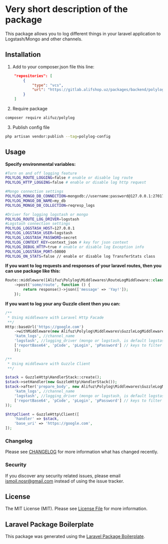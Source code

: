 # Very short description of the package

This package allows you to log different things in your laravel application to Logstash/Mongo and other channels. 


## Installation
1. Add to your composer.json file this line:

```json
    "repositories": [
        {
            "type": "vcs",
            "url": "https://gitlab.alifshop.uz/packages/backend/polylog"
        }
    ]
```

2. Require package

```bash
composer require alifuz/polylog
```

3. Publish config file
```bash
php artisan vendor:publish --tag=polylog-config
```
## Usage

**Specify environmental variables:**
```bash
#Turn on and off logging feature
POLYLOG_ROUTE_LOGGING=false # enable or disable log route
POLYLOG_HTTP_LOGGING=false # enable or disable log http request

#Mongo connection settings
POLYLOG_MONGO_DB_CONNECTION=mongodb://username:password@127.0.0.1:27017/database?authSource=admin
POLYLOG_MONGO_DB_NAME=my_db
POLYLOG_MONGO_DB_COLLECTION=reqresp_logs

#Driver for logging logstash or mongo
POLYLOG_ROUTE_LOG_DRIVER=logstash
#Logstash connection settings
POLYLOG_LOGSTASH_HOST=127.0.0.1
POLYLOG_LOGSTASH_USER=logstash
POLYLOG_LOGSTASH_PASSWORD=secret
POLYLOG_CONTEXT_KEY=context_json # key for json context
POLYLOG_DEBUG_HTTP=true # enable or disable log Exception info
POLYLOG_LOGSTASH_PORT=50000 
POLYLOG_ON_STATS=false // enable or disable log TransferStats class
```

**If you want to log requests and responses of your laravel routes, then you can use package like this:**
```php
Route::middleware([Alifuz\Polylog\Middlewares\RouteLogMiddleware::class])
    ->post('some/route', function () {
        return response()->json(['message' => 'Yay!']);
    });
```

**If you want to log your any Guzzle client then you can:**
```php
/**
 * Using middleware with Laravel Http Facade 
 **/
Http::baseUrl('https://google.com')
    ->withMiddleware(new Alifuz\Polylog\Middlewares\GuzzleLogMiddleware(
    'katm_logs', //channel_name
    'logstash', //logging_driver (mongo or logstash, is default logstash)
    ['reportBase64', 'pCode', 'pLogin', 'pPassword'] // keys to filter from request and response
    ));

/** 
 * Using middleware with Guzzle Client
 **/

$stack = GuzzleHttp\HandlerStack::create();
$stack->setHandler(new GuzzleHttp\HandlerStack());
$stack->after('prepare_body', new Alifuz\Polylog\Middlewares\GuzzleLogMiddleware(
    'katm_logs', //channel_name
    'logstash', //logging_driver (mongo or logstash, is default logstash)
    ['reportBase64', 'pCode', 'pLogin', 'pPassword'] // keys to filter from request and response
));

$httpClient = GuzzleHttp\Client([
    'handler' => $stack,
    'base_uri' => 'https://google.com',
]);
```





### Changelog

Please see [CHANGELOG](CHANGELOG.md) for more information what has changed recently.


### Security

If you discover any security related issues, please email ismoil.nosr@gmail.com instead of using the issue tracker.

## License

The MIT License (MIT). Please see [License File](LICENSE.md) for more information.

## Laravel Package Boilerplate

This package was generated using the [Laravel Package Boilerplate](https://laravelpackageboilerplate.com).
